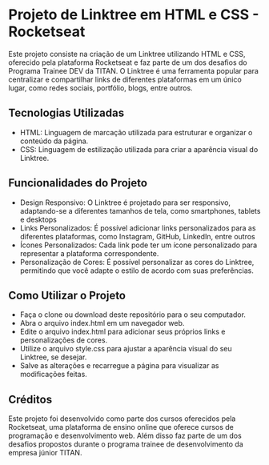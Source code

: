 # Projeto de Linktree em HTML e CSS - Rocketseat
Este projeto consiste na criação de um Linktree utilizando HTML e CSS, oferecido pela plataforma Rocketseat e faz parte de um dos desafios do Programa Trainee DEV da TITAN. O Linktree é uma ferramenta popular para centralizar e compartilhar links de diferentes plataformas em um único lugar, como redes sociais, portfólio, blogs, entre outros.

## Tecnologias Utilizadas
 - HTML: Linguagem de marcação utilizada para estruturar e organizar o conteúdo da página.
 - CSS: Linguagem de estilização utilizada para criar a aparência visual do Linktree.
## Funcionalidades do Projeto
 - Design Responsivo: O Linktree é projetado para ser responsivo, adaptando-se a diferentes tamanhos de tela, como smartphones, tablets e desktops
 - Links Personalizados: É possível adicionar links personalizados para as diferentes plataformas, como Instagram, GitHub, LinkedIn, entre outros
 - Ícones Personalizados: Cada link pode ter um ícone personalizado para representar a plataforma correspondente.
 - Personalização de Cores: É possível personalizar as cores do Linktree, permitindo que você adapte o estilo de acordo com suas preferências.
## Como Utilizar o Projeto
 - Faça o clone ou download deste repositório para o seu computador.
 - Abra o arquivo index.html em um navegador web.
 - Edite o arquivo index.html para adicionar seus próprios links e personalizações de cores.
 - Utilize o arquivo style.css para ajustar a aparência visual do seu Linktree, se desejar.
 - Salve as alterações e recarregue a página para visualizar as modificações feitas.
## Créditos
Este projeto foi desenvolvido como parte dos cursos oferecidos pela Rocketseat, uma plataforma de ensino online que oferece cursos de programação e desenvolvimento web. Além disso faz parte de um dos desafios propostos durante o programa trainee de desenvolvimento da empresa júnior TITAN.